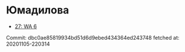 # Юмадилова
- [27: WA 6](27.md)

Commit: dbc0ae85819934bd51d6d9ebed434364ed243748
 fetched at: 20201105-220314
